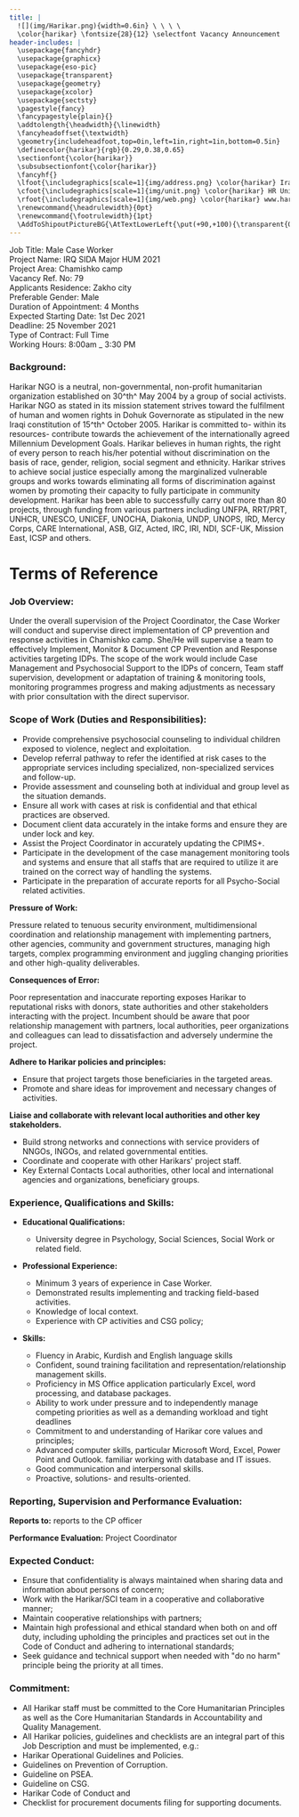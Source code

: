 ```yaml
---
title: |
  ![](img/Harikar.png){width=0.6in} \ \ \ \ 
  \color{harikar} \fontsize{28}{12} \selectfont Vacancy Announcement
header-includes: |
  \usepackage{fancyhdr}
  \usepackage{graphicx}
  \usepackage{eso-pic}
  \usepackage{transparent}
  \usepackage{geometry}
  \usepackage{xcolor}
  \usepackage{sectsty}
  \pagestyle{fancy}
  \fancypagestyle{plain}{}
  \addtolength{\headwidth}{\linewidth}
  \fancyheadoffset{\textwidth}
  \geometry{includeheadfoot,top=0in,left=1in,right=1in,bottom=0.5in}
  \definecolor{harikar}{rgb}{0.29,0.38,0.65}
  \sectionfont{\color{harikar}}
  \subsubsectionfont{\color{harikar}}
  \fancyhf{}
  \lfoot{\includegraphics[scale=1]{img/address.png} \color{harikar} Iraq-Kurdistan – Duhok \\ \ \ \ \ Medya – Str. / Australia   }
  \cfoot{\includegraphics[scale=1]{img/unit.png} \color{harikar} HR Unit \ \ \ \ \ \ \ \ \ \ \ \ \ \includegraphics[scale=1]{img/phone.png} 0751 414 8317}
  \rfoot{\includegraphics[scale=1]{img/web.png} \color{harikar} www.harikar.org}
  \renewcommand{\headrulewidth}{0pt}
  \renewcommand{\footrulewidth}{1pt}
  \AddToShipoutPictureBG{\AtTextLowerLeft{\put(+90,+100){\transparent{0.1}\includegraphics[width=4in]{img/Harikar.png}}}}
---
```


Job Title: Male Case Worker  
Project Name: IRQ SIDA Major HUM 2021  
Project Area: Chamishko camp  
Vacancy Ref. No: 79  
Applicants Residence: Zakho city  
Preferable Gender: Male  
Duration of Appointment: 4 Months  
Expected Starting Date: 1st Dec 2021  
Deadline: 25 November 2021  
Type of Contract: Full Time  
Working Hours: 8:00am \_ 3:30 PM

### Background:

Harikar NGO is a neutral, non-governmental, non-profit humanitarian
organization established on 30^th^ May 2004 by a group of social
activists. Harikar NGO as stated in its mission statement strives toward
the fulfilment of human and women rights in Dohuk Governorate as
stipulated in the new Iraqi constitution of 15^th^ October 2005. Harikar
is committed to- within its resources- contribute towards the
achievement of the internationally agreed Millennium Development Goals.
Harikar believes in human rights, the right of every person to reach
his/her potential without discrimination on the basis of race, gender,
religion, social segment and ethnicity. Harikar strives to achieve
social justice especially among the marginalized vulnerable groups and
works towards eliminating all forms of discrimination against women by
promoting their capacity to fully participate in community development.
Harikar has been able to successfully carry out more than 80 projects,
through funding from various partners including UNFPA, RRT/PRT, UNHCR,
UNESCO, UNICEF, UNOCHA, Diakonia, UNDP, UNOPS, IRD, Mercy Corps, CARE
International, ASB, GIZ, Acted, IRC, IRI, NDI, SCF-UK, Mission East,
ICSP and others.

# Terms of Reference

### Job Overview:

Under the overall supervision of the Project Coordinator, the Case
Worker will conduct and supervise direct implementation of CP prevention
and response activities in Chamishko camp. She/He will supervise a team
to effectively Implement, Monitor & Document CP Prevention and Response
activities targeting IDPs. The scope of the work would include Case
Management and Psychosocial Support to the IDPs of concern, Team staff
supervision, development or adaptation of training & monitoring tools,
monitoring programmes progress and making adjustments as necessary with
prior consultation with the direct supervisor.

### Scope of Work (Duties and Responsibilities):

- Provide comprehensive psychosocial counseling to individual children
  exposed to violence, neglect and exploitation.
- Develop referral pathway to refer the identified at risk cases to
  the appropriate services including specialized, non-specialized
  services and follow-up.
- Provide assessment and counseling both at individual and group level
  as the situation demands.
- Ensure all work with cases at risk is confidential and that ethical
  practices are observed.
- Document client data accurately in the intake forms and ensure they
  are under lock and key.
- Assist the Project Coordinator in accurately updating the CPIMS+.
- Participate in the development of the case management monitoring
  tools and systems and ensure that all staffs that are required to
  utilize it are trained on the correct way of handling the systems.
- Participate in the preparation of accurate reports for all
  Psycho-Social related activities.

**Pressure of Work:**

Pressure related to tenuous security environment, multidimensional
coordination and relationship management with implementing partners,
other agencies, community and government structures, managing high
targets, complex programming environment and juggling changing
priorities and other high-quality deliverables.

**Consequences of Error:**

Poor representation and inaccurate reporting exposes Harikar to
reputational risks with donors, state authorities and other
stakeholders interacting with the project. Incumbent should be aware
that poor relationship management with partners, local authorities,
peer organizations and colleagues can lead to dissatisfaction and
adversely undermine the project.

**Adhere to Harikar policies and principles:**

- Ensure that project targets those beneficiaries in the targeted areas.
- Promote and share ideas for improvement and necessary changes of activities.

**Liaise and collaborate with relevant local authorities and other key stakeholders.**

- Build strong networks and connections with service providers of NNGOs, INGOs, and related governmental entities.
- Coordinate and cooperate with other Harikars' project staff.
- Key External Contacts Local authorities, other local and
  international agencies and organizations, beneficiary groups.

### Experience, Qualifications and Skills:

- **Educational Qualifications:**

  - University degree in Psychology, Social Sciences, Social Work or
    related field.

- **Professional Experience:**

  - Minimum 3 years of experience in Case Worker.
  - Demonstrated results implementing and tracking field-based activities.
  - Knowledge of local context.
  - Experience with CP activities and CSG policy;

- **Skills:**

  - Fluency in Arabic, Kurdish and English language skills
  - Confident, sound training facilitation and
    representation/relationship management skills.
  - Proficiency in MS Office application particularly Excel, word
    processing, and database packages.
  - Ability to work under pressure and to independently manage
    competing priorities as well as a demanding workload and tight
    deadlines
  - Commitment to and understanding of Harikar core values and
    principles;
  - Advanced computer skills, particular Microsoft Word, Excel,
    Power Point and Outlook. familiar working with database and IT
    issues.
  - Good communication and interpersonal skills.
  - Proactive, solutions- and results-oriented.

### Reporting, Supervision and Performance Evaluation:

**Reports to:** reports to the CP officer

**Performance Evaluation:** Project Coordinator

### Expected Conduct:

- Ensure that confidentiality is always maintained when sharing data and information about persons of concern;
- Work with the Harikar/SCI team in a cooperative and collaborative manner;
- Maintain cooperative relationships with partners;
- Maintain high professional and ethical standard when both on and off
  duty, including upholding the principles and practices set out in
  the Code of Conduct and adhering to international standards;
- Seek guidance and technical support when needed with "do no harm"
  principle being the priority at all times.

### Commitment:

- All Harikar staff must be committed to the Core Humanitarian
  Principles as well as the Core Humanitarian Standards in
  Accountability and Quality Management.
- All Harikar policies, guidelines and checklists are an integral part
  of this Job Description and must be implemented, e.g.:
- Harikar Operational Guidelines and Policies.
- Guidelines on Prevention of Corruption.
- Guideline on PSEA.
- Guideline on CSG.
- Harikar Code of Conduct and
- Checklist for procurement documents filing for supporting documents.
